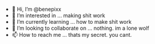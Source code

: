 - 👋 Hi, I’m @benepixx
- 👀 I’m interested in ... making shit work
- 🌱 I’m currently learning ... how to make shit work
- 💞️ I’m looking to collaborate on ... nothing. im a lone wolf
- 📫 How to reach me ... thats my secret. you cant. 

<!---
benepixx/benepixx is a ✨ special ✨ repository because its `README.md` (this file) appears on your GitHub profile.
You can click the Preview link to take a look at your changes.
--->

